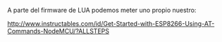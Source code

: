 A parte del firmware de LUA podemos meter uno propio nuestro:

http://www.instructables.com/id/Get-Started-with-ESP8266-Using-AT-Commands-NodeMCU/?ALLSTEPS
